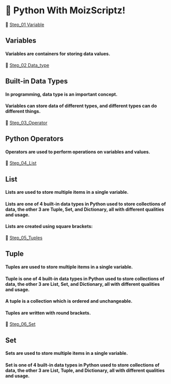 # 🐍 Python With MoizScriptz!
🔗 [Step_01 Variable](https://github.com/MoizScriptz/Python/tree/main/01_variable)
## Variables
#### Variables are containers for storing data values.

🔗 [Step_02 Data_type](https://github.com/MoizScriptz/Python/tree/main/02_Data_Type)
## Built-in Data Types
#### In programming, data type is an important concept.
#### Variables can store data of different types, and different types can do different things.

🔗 [Step_03_Operator](https://github.com/MoizScriptz/Python/tree/main/03_Operator)
## Python Operators
#### Operators are used to perform operations on variables and values.

🔗 [Step_04_List](https://github.com/MoizScriptz/Python/tree/main/04_List)
## List
#### Lists are used to store multiple items in a single variable.

#### Lists are one of 4 built-in data types in Python used to store collections of data, the other 3 are Tuple, Set, and Dictionary, all with different qualities and usage.

#### Lists are created using square brackets:

🔗 [Step_05_Tuples](https://github.com/MoizScriptz/Python/tree/main/05_Tuples)
## Tuple
#### Tuples are used to store multiple items in a single variable.

#### Tuple is one of 4 built-in data types in Python used to store collections of data, the other 3 are List, Set, and Dictionary, all with different qualities and usage.

#### A tuple is a collection which is ordered and unchangeable.

#### Tuples are written with round brackets.

🔗 [Step_06_Set](https://github.com/MoizScriptz/Python/tree/main/06_Set)
## Set
#### Sets are used to store multiple items in a single variable.

#### Set is one of 4 built-in data types in Python used to store collections of data, the other 3 are List, Tuple, and Dictionary, all with different qualities and usage.